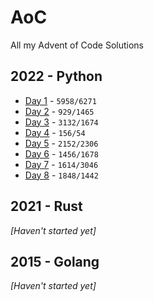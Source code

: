 # AoC
All my Advent of Code Solutions

## 2022 - Python
* [Day 1](https://github.com/cadecuddy/AoC/tree/main/2022/01/solution.py) - `5958/6271`
* [Day 2](https://github.com/cadecuddy/AoC/tree/main/2022/02/solution.py) - `929/1465`
* [Day 3](https://github.com/cadecuddy/AoC/tree/main/2022/03/solution.py) - `3132/1674`
* [Day 4](https://github.com/cadecuddy/AoC/tree/main/2022/04/solution.py) - `156/54`
* [Day 5](https://github.com/cadecuddy/AoC/tree/main/2022/05/solution.py) - `2152/2306`
* [Day 6](https://github.com/cadecuddy/AoC/tree/main/2022/06/solution.py) - `1456/1678`
* [Day 7](https://github.com/cadecuddy/AoC/tree/main/2022/07/solution.py) - `1614/3046`
* [Day 8](https://github.com/cadecuddy/AoC/tree/main/2022/08/solution.py) - `1848/1442`

## 2021 - Rust
_[Haven't started yet]_

## 2015 - Golang
_[Haven't started yet]_
